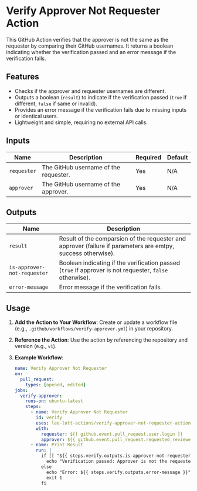 # Verify Approver Not Requester Action

This GitHub Action verifies that the approver is not the same as the requester by comparing their GitHub usernames. It returns a boolean indicating whether the verification passed and an error message if the verification fails.

## Features
- Checks if the approver and requester usernames are different.
- Outputs a boolean (`result`) to indicate if the verification passed (`true` if different, `false` if same or invalid).
- Provides an error message if the verification fails due to missing inputs or identical users.
- Lightweight and simple, requiring no external API calls.

## Inputs
| Name        | Description                           | Required | Default |
|-------------|---------------------------------------|----------|---------|
| `requester` | The GitHub username of the requester. | Yes      | N/A     |
| `approver`  | The GitHub username of the approver.  | Yes      | N/A     |

## Outputs
| Name           | Description                                                  |
|----------------|--------------------------------------------------------------|
| `result`       | Result of the comparsion of the requester and approver (failure if parameters are emtpy, success otherwise). |
| `is-approver-not-requester`| Boolean indicating if the verification passed (`true` if approver is not requester, `false` otherwise). |
| `error-message`| Error message if the verification fails.                     |

## Usage
1. **Add the Action to Your Workflow**:
   Create or update a workflow file (e.g., `.github/workflows/verify-approver.yml`) in your repository.

2. **Reference the Action**:
   Use the action by referencing the repository and version (e.g., `v1`).

3. **Example Workflow**:
   ```yaml
   name: Verify Approver Not Requester
   on:
     pull_request:
       types: [opened, edited]
   jobs:
     verify-approver:
       runs-on: ubuntu-latest
       steps:
         - name: Verify Approver Not Requester
           id: verify
           uses: lee-lott-actions/verify-approver-not-requester-action@v1.0.0
           with:
             requester: ${{ github.event.pull_request.user.login }}
             approver: ${{ github.event.pull_request.requested_reviewer.login }}
         - name: Print Result
           run: |
             if [[ "${{ steps.verify.outputs.is-approver-not-requester }}" == "true" ]]; then
               echo "Verification passed: Approver is not the requester."
             else
               echo "Error: ${{ steps.verify.outputs.error-message }}"
               exit 1
             fi
